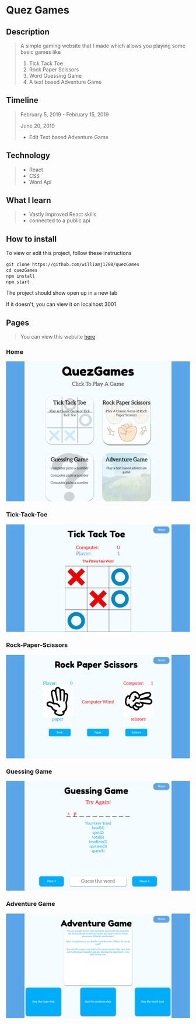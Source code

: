 # Quez Games

## Description

> A simple gaming website that I made which allows you playing some basic games like
>
> 1. Tick Tack Toe
> 1. Rock Paper Scissors
> 1. Word Guessing Game
> 1. A text based Adventure Game

## Timeline 

> February 5, 2019 - February 15, 2019
>
> June 20, 2019
> * Edit Text based Adventure Game

## Technology

> * React
> * CSS
> * Word Api

## What I learn

> * Vastly improved React skills
> * connected to a public api

## How to install

To view or edit this project, follow these instructions
```
git clone https://github.com/williamj1788/quezGames
cd quezGames
npm install
npm start
```
The project should show open up in a new tab

If it doesn't, you can view it on localhost 3001

## Pages

> You can view this website [here](https://williamj1788.github.io/quezGames)

### Home

![Home](./Home.png)

### Tick-Tack-Toe

![TTT](./TTT.png)

### Rock-Paper-Scissors

![RPS](./RPS.png)

### Guessing Game

![GG](./GG.png)

### Adventure Game

![AG](./AG.png)

